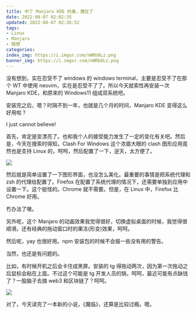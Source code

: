 ```yaml
---
title: 中了 Manjaro KDE 的毒，魔怔了
date: 2022-08-07 02:02:35
updated: 2022-08-07 02:26:52
tags:
- Linux
- Manjaro
- 随想
categories:
index_img: https://i.imgur.com/nWRb8Lz.png
banner_img: https://i.imgur.com/nWRb8Lz.png
---
```


没有想到，实在忍受不了 windows 的 windows terminal，主要是忍受不了在那个 WT 中使用 neovim，实在是忍受不了了。所以今天就索性再安装一次 Manjaro KDE，和原来的 Windows11 组成双系统吧。

安装完之后，嗯？时隔不到一年，也就是几个月的时间，Manjaro KDE 变得这么好用啦？

I just cannot believe!

首先，肯定是变漂亮了。也和我个人的接受能力发生了一定的变化有关吧。然后是，今天在搜索时得知，Clash For Windows 这个浓眉大眼的 clash 图形应用竟然也是支持 Linux 的，呵呵，然后配置了一下，逆天，太方便了。

![](https://i.imgur.com/3f7lICR.png)

然后就是简单设置了一下图形界面，也没怎么美化。最重要的事情是把系统代理和 zsh 的代理给配置了。Firefox 在配置了系统代理的情况下，还需要单独到应用中设置一下。这个挺怪的。Chrome 就不需要。但是，在 Linux 中，Firefox 比 Chrome 好用。

冇办法了嗷。

另外呢，这个 Manjaro 的动画效果我觉得很好，切换虚拟桌面的时候，我觉得很顺滑。还有经典的拖动窗口时的果冻(形变)效果，呵呵。

然后呢，yay 也很好用。npm 安装包的时候不会报一些没有用的警告。

当然，也还是有问题的。

比如，有时候开机之后会卡住成黑屏。安装的 tg 得拖动两次，因为第一次拖动之后鼠标会粘在上面。不过这个可能是 tg 开发人员的锅，呵呵，最近可能有点缺钱了？一股脑子去搞 web3 和区块链了？呵呵。

![](https://i.imgur.com/mFCScyL.png)

对了，今天读完了一本新的小说，《魔临》，还算是比较过瘾。嗯。

